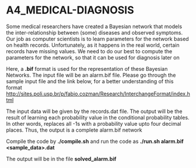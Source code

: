 # A4_MEDICAL-DIAGNOSIS

Some medical researchers have created a Bayesian network that models the inter-relationship between (some) diseases and observed symptoms. Our job as computer scientists is to learn parameters for the network based on health records. Unfortunately, as it happens in the real world, certain records have missing values. We need to do our best to compute the parameters for the network, so that it can be used for diagnosis later on

Here, a **.bif** format is used for the representation of these Bayesian Networks. The input file will be an alarm.bif file. Please go through the sample input file and the link below, for a better understanding of this format http://sites.poli.usp.br/p/fabio.cozman/Research/InterchangeFormat/index.html 

The input data will be given by the records.dat file. The output will be the result of learning each probability value in the conditional probability tables. In other words, replaces all -1s with a probability value upto four decimal places. Thus, the output is a complete alarm.bif network

Compile the code by **./compile.sh** and run the code as **./run.sh alarm.bif <sample_data>.dat** 

The output will be in the file **solved_alarm.bif**
